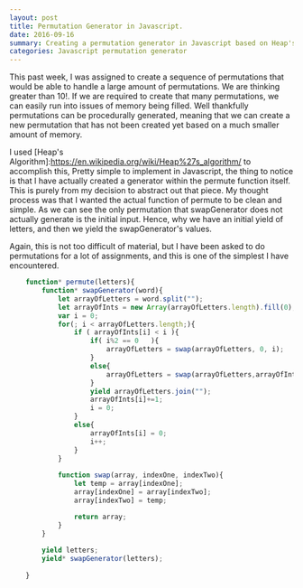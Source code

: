 ```yaml
---
layout: post
title: Permutation Generator in Javascript.
date: 2016-09-16
summary: Creating a permutation generator in Javascript based on Heap's Algorithm.
categories: Javascript permutation generator
---
```


This past week, I was assigned to create a sequence of permutations that would be able to 
handle a large amount of permutations. We are thinking greater than 10!. If we are required 
to create that many permutations, we can easily run into issues of memory being filled. 
Well thankfully permutations can be procedurally generated, meaning that we can create a new
permutation that has not been created yet based on a much smaller amount of memory.

I used [Heap's Algorithm]:https://en.wikipedia.org/wiki/Heap%27s_algorithm/  to accomplish this,
Pretty simple to implement in Javascript, the thing to notice is that I have actually created a generator
within the permute function itself. This is purely from my decision to abstract out that piece.
My thought process was that I wanted the actual function of permute to be clean and simple. As we 
can see the only permutation that swapGenerator does not actually generate is the initial input. 
Hence, why we have an initial yield of letters, and then we yield the swapGenerator's values.

Again, this is not too difficult of material, but I have been asked to do permutations for 
a lot of assignments, and this is one of the simplest I have encountered.




```javascript
    function* permute(letters){
        function* swapGenerator(word){
            let arrayOfLetters = word.split("");
            let arrayOfInts = new Array(arrayOfLetters.length).fill(0);
            var i = 0;
            for(; i < arrayOfLetters.length;){
                if ( arrayOfInts[i] < i ){
                    if( i%2 == 0   ){
                        arrayOfLetters = swap(arrayOfLetters, 0, i);
                    }
                    else{
                        arrayOfLetters = swap(arrayOfLetters,arrayOfInts[i],i);
                    }
                    yield arrayOfLetters.join("");
                    arrayOfInts[i]+=1;
                    i = 0;
                }
                else{
                    arrayOfInts[i] = 0;
                    i++;
                }
            }
                                        
            function swap(array, indexOne, indexTwo){
                let temp = array[indexOne];
                array[indexOne] = array[indexTwo];
                array[indexTwo] = temp;

                return array;
            }
        }
                                
        yield letters;
        yield* swapGenerator(letters);
                                        
    }

```

